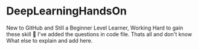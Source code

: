 # DeepLearningHandsOn
New to GitHub and Still a Beginner Level Learner, Working Hard to gain these skill 🤦
I've added the questions in code file.
Thats all and don't know What else to explain and add here.
